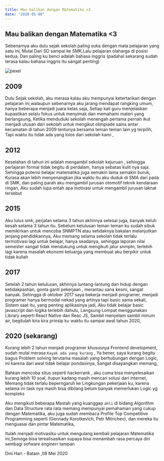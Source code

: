 ```yaml
---
title: Mau balikan dengan Matematika <3
date: "2020-05-08"
---
```





## Mau balikan dengan Matematika <3
Sebenarnya aku dulu sejak sekolah paling suka dengan mata pelajaran yang satu ini,
Mulai Dari SD sampai ke SMK,Lalu pelajaran olaharga di posisi kedua, Dan paling ku benci adalah bahasa inggris (padahal sekarang sudah terasa kalau bahasa inggris itu sangat penting)

![pexel](https://images.pexels.com/photos/3781338/pexels-photo-3781338.jpeg?auto=compress&cs=tinysrgb&dpr=2&h=750&w=1260)

## 2009
Dulu Sejak sekolah, aku merasa kalau aku mempunyai ketertarikan dengan pelajaran ini,walaupun sebenarnya aku jarang mendapat rangking umum, hanya beberapa menjadi juara kelas saja,
Setiap kali guru menjelaskan kupastikan selalu fokus untuk menyimak dan memahami materi yang berlangsung, Ketika menduduki sekolah menengah pertama pernah ikut menjadi utusan dari sekolah untuk mengikut olimpiade sains antar kecamatan di tahun 2009 tentunya bersama teman teman lain yg terpilih, Tapi waktu itu tidak ada yang lolos dari sekolah kami ,

## 2012
Keselahan di tahun ini adalah mengambil sekolah kejuruan , sehingga perlajaran formal tidak begitu di perdalam, hanya sebatas kulit nya saja. Sehingga potensi belajar matematika juga semakin lama semakin buruk, Kurasa akan lebih menyenangkan jika waktu itu aku duduk di SMA dari pada di SMK,
dan paling parah aku mengambil jurusan otomotif teknik kendaraan ringan, Aku sudah lupa entah apa motivasi untuk mengambil jurusan laknat tersebut
## 2015
Aku lulus smk, perjalan selama 3 tahun akhirnya selesai juga, banyak keluh kesah selama 3 tahun itu.
Sebelum kelulusan teman teman ku sudah sibuk memikirkan untuk mencoba SNMPTN atau setidaknya bakalan melanjutkan  jenjang pendidikannya, 
Aku memang selama sekolah tidak terlalu termotivasi lagi untuk belajar, hanya seadanya, sehingga laporan nilai semester sangat tidak mendukung untuk mengikuti jalur snmptn, terlebih lagi karena masalah ekonomi keluarga yang membuat aku berpikir untuk tidak kuliah

## 2017
Setelah 2 tahun kelulusan, akhirnya  luntang-lantung dan hidup dengan ketidakpastian, gonta ganti pekerjaan , merantau sana kesini, sangat banyak.
Sehingga di oktober 2017 saya bekerja menjadi programer, menjadi programer hanya bermodal nekad yang artinya tapi basic sama sekali, Sistem saat itu, yang penting aplikasinya jadi, 
Aku tidak belajar basic javascript dan logika terlebih dahulu, Langsung Lompat menggunakan Library seperti React Native dan Reac JS,
Sambil menyelam sambil minum air, begitulah kira kira prinsip ku waktu itu sampai awal tahun 2020,
## 2020 (sekarang)
Kurang lebih 2 tahun menjadi programer khususnya Frontend development, sudah mulai merasa `Kayak ada yang kurang` , Ya bener, saya kurang begitu bagus Problem solving terutama masalah yang berhubungan dengan Logic, ini karena dari awal tidak belajar pondasinya, Sangat disayangkan memang, 

Bahkan mencoba situs seperti hackerrank , aku cuma bisa menyelesaikan kurang lebih 10 soal, itupun kadang masih mencari solusi dari internet, Memang tidak terlalu beperngaruh ke Lingkungan pekerjaan ku, karena selama ini task nya masih bisa dibilang belum banyak memerlukan Logic yg kompleks

Aku mengikuti beberapa Mastah yang kuanggap `ahli` di bidang Algorithm dan Data Structure rata rata memang mempunyai pemahaman yang cukup dengan Matematika, aku juga sudah membaca Profile Top Competitive Programming seperti (Gennady Korotkevich, Petr Mitrichev), dan mereka itu menguasai dan pintar Matematika,

Itulah menjadi motivasiku untuk mengulang kembali pelajaran Matematika ini,Semoga bisa terealisasikan supaya bisa menambah rasa percaya diri sembagi sofware enginerr tampan

Dini Hari - Batam ,08 Mei 2020 




